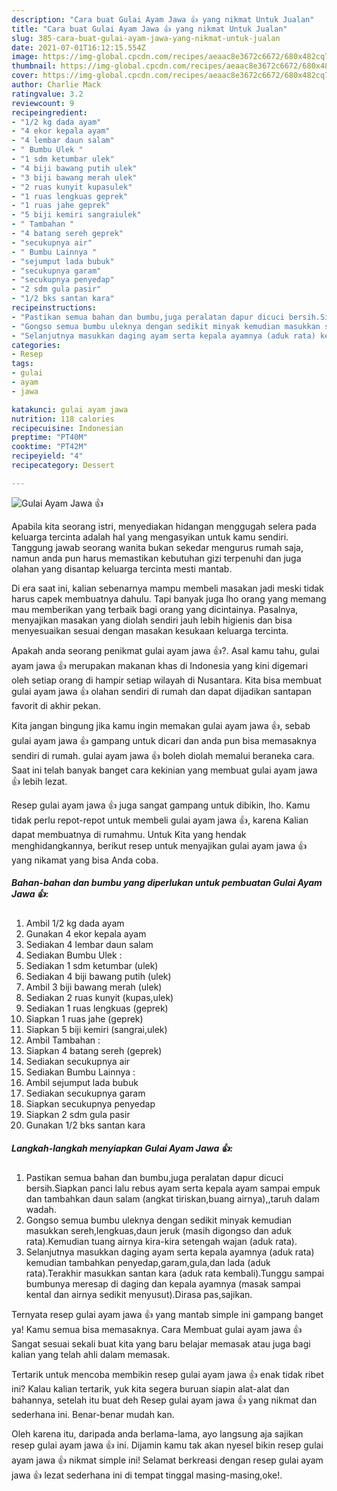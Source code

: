 ```yaml
---
description: "Cara buat Gulai Ayam Jawa 👍 yang nikmat Untuk Jualan"
title: "Cara buat Gulai Ayam Jawa 👍 yang nikmat Untuk Jualan"
slug: 385-cara-buat-gulai-ayam-jawa-yang-nikmat-untuk-jualan
date: 2021-07-01T16:12:15.554Z
image: https://img-global.cpcdn.com/recipes/aeaac8e3672c6672/680x482cq70/gulai-ayam-jawa-👍-foto-resep-utama.jpg
thumbnail: https://img-global.cpcdn.com/recipes/aeaac8e3672c6672/680x482cq70/gulai-ayam-jawa-👍-foto-resep-utama.jpg
cover: https://img-global.cpcdn.com/recipes/aeaac8e3672c6672/680x482cq70/gulai-ayam-jawa-👍-foto-resep-utama.jpg
author: Charlie Mack
ratingvalue: 3.2
reviewcount: 9
recipeingredient:
- "1/2 kg dada ayam"
- "4 ekor kepala ayam"
- "4 lembar daun salam"
- " Bumbu Ulek "
- "1 sdm ketumbar ulek"
- "4 biji bawang putih ulek"
- "3 biji bawang merah ulek"
- "2 ruas kunyit kupasulek"
- "1 ruas lengkuas geprek"
- "1 ruas jahe geprek"
- "5 biji kemiri sangraiulek"
- " Tambahan "
- "4 batang sereh geprek"
- "secukupnya air"
- " Bumbu Lainnya "
- "sejumput lada bubuk"
- "secukupnya garam"
- "secukupnya penyedap"
- "2 sdm gula pasir"
- "1/2 bks santan kara"
recipeinstructions:
- "Pastikan semua bahan dan bumbu,juga peralatan dapur dicuci bersih.Siapkan panci lalu rebus ayam serta kepala ayam sampai empuk dan tambahkan daun salam (angkat tiriskan,buang airnya),,taruh dalam wadah."
- "Gongso semua bumbu uleknya dengan sedikit minyak kemudian masukkan sereh,lengkuas,daun jeruk (masih digongso dan aduk rata).Kemudian tuang airnya kira-kira setengah wajan (aduk rata)."
- "Selanjutnya masukkan daging ayam serta kepala ayamnya (aduk rata) kemudian tambahkan penyedap,garam,gula,dan lada (aduk rata).Terakhir masukkan santan kara (aduk rata kembali).Tunggu sampai bumbunya meresap di daging dan kepala ayamnya (masak sampai kental dan airnya sedikit menyusut).Dirasa pas,sajikan."
categories:
- Resep
tags:
- gulai
- ayam
- jawa

katakunci: gulai ayam jawa 
nutrition: 118 calories
recipecuisine: Indonesian
preptime: "PT40M"
cooktime: "PT42M"
recipeyield: "4"
recipecategory: Dessert

---
```



![Gulai Ayam Jawa 👍](https://img-global.cpcdn.com/recipes/aeaac8e3672c6672/680x482cq70/gulai-ayam-jawa-👍-foto-resep-utama.jpg)

Apabila kita seorang istri, menyediakan hidangan menggugah selera pada keluarga tercinta adalah hal yang mengasyikan untuk kamu sendiri. Tanggung jawab seorang  wanita bukan sekedar mengurus rumah saja, namun anda pun harus memastikan kebutuhan gizi terpenuhi dan juga olahan yang disantap keluarga tercinta mesti mantab.

Di era  saat ini, kalian sebenarnya mampu membeli masakan jadi meski tidak harus capek membuatnya dahulu. Tapi banyak juga lho orang yang memang mau memberikan yang terbaik bagi orang yang dicintainya. Pasalnya, menyajikan masakan yang diolah sendiri jauh lebih higienis dan bisa menyesuaikan sesuai dengan masakan kesukaan keluarga tercinta. 



Apakah anda seorang penikmat gulai ayam jawa 👍?. Asal kamu tahu, gulai ayam jawa 👍 merupakan makanan khas di Indonesia yang kini digemari oleh setiap orang di hampir setiap wilayah di Nusantara. Kita bisa membuat gulai ayam jawa 👍 olahan sendiri di rumah dan dapat dijadikan santapan favorit di akhir pekan.

Kita jangan bingung jika kamu ingin memakan gulai ayam jawa 👍, sebab gulai ayam jawa 👍 gampang untuk dicari dan anda pun bisa memasaknya sendiri di rumah. gulai ayam jawa 👍 boleh diolah memalui beraneka cara. Saat ini telah banyak banget cara kekinian yang membuat gulai ayam jawa 👍 lebih lezat.

Resep gulai ayam jawa 👍 juga sangat gampang untuk dibikin, lho. Kamu tidak perlu repot-repot untuk membeli gulai ayam jawa 👍, karena Kalian dapat membuatnya di rumahmu. Untuk Kita yang hendak menghidangkannya, berikut resep untuk menyajikan gulai ayam jawa 👍 yang nikamat yang bisa Anda coba.

<!--inarticleads1-->

##### Bahan-bahan dan bumbu yang diperlukan untuk pembuatan Gulai Ayam Jawa 👍:

1. Ambil 1/2 kg dada ayam
1. Gunakan 4 ekor kepala ayam
1. Sediakan 4 lembar daun salam
1. Sediakan  Bumbu Ulek :
1. Sediakan 1 sdm ketumbar (ulek)
1. Sediakan 4 biji bawang putih (ulek)
1. Ambil 3 biji bawang merah (ulek)
1. Sediakan 2 ruas kunyit (kupas,ulek)
1. Sediakan 1 ruas lengkuas (geprek)
1. Siapkan 1 ruas jahe (geprek)
1. Siapkan 5 biji kemiri (sangrai,ulek)
1. Ambil  Tambahan :
1. Siapkan 4 batang sereh (geprek)
1. Sediakan secukupnya air
1. Sediakan  Bumbu Lainnya :
1. Ambil sejumput lada bubuk
1. Sediakan secukupnya garam
1. Siapkan secukupnya penyedap
1. Siapkan 2 sdm gula pasir
1. Gunakan 1/2 bks santan kara




<!--inarticleads2-->

##### Langkah-langkah menyiapkan Gulai Ayam Jawa 👍:

1. Pastikan semua bahan dan bumbu,juga peralatan dapur dicuci bersih.Siapkan panci lalu rebus ayam serta kepala ayam sampai empuk dan tambahkan daun salam (angkat tiriskan,buang airnya),,taruh dalam wadah.
1. Gongso semua bumbu uleknya dengan sedikit minyak kemudian masukkan sereh,lengkuas,daun jeruk (masih digongso dan aduk rata).Kemudian tuang airnya kira-kira setengah wajan (aduk rata).
1. Selanjutnya masukkan daging ayam serta kepala ayamnya (aduk rata) kemudian tambahkan penyedap,garam,gula,dan lada (aduk rata).Terakhir masukkan santan kara (aduk rata kembali).Tunggu sampai bumbunya meresap di daging dan kepala ayamnya (masak sampai kental dan airnya sedikit menyusut).Dirasa pas,sajikan.




Ternyata resep gulai ayam jawa 👍 yang mantab simple ini gampang banget ya! Kamu semua bisa memasaknya. Cara Membuat gulai ayam jawa 👍 Sangat sesuai sekali buat kita yang baru belajar memasak atau juga bagi kalian yang telah ahli dalam memasak.

Tertarik untuk mencoba membikin resep gulai ayam jawa 👍 enak tidak ribet ini? Kalau kalian tertarik, yuk kita segera buruan siapin alat-alat dan bahannya, setelah itu buat deh Resep gulai ayam jawa 👍 yang nikmat dan sederhana ini. Benar-benar mudah kan. 

Oleh karena itu, daripada anda berlama-lama, ayo langsung aja sajikan resep gulai ayam jawa 👍 ini. Dijamin kamu tak akan nyesel bikin resep gulai ayam jawa 👍 nikmat simple ini! Selamat berkreasi dengan resep gulai ayam jawa 👍 lezat sederhana ini di tempat tinggal masing-masing,oke!.

